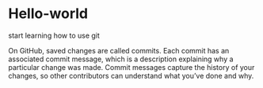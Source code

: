 # Hello-world
start learning how to use git

On GitHub, saved changes are called commits. Each commit has an associated commit message, 
which is a description explaining why a particular change was made. Commit messages capture 
the history of your changes, so other contributors can understand what you’ve done and why.

